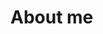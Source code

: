 # About me
<!--

Here are some ideas to get you started:

- 🔭 I’m currently studying at IIT Gandhinagar.
- 🌱 I’m currently learning app development.
-->
